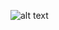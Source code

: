 ![alt text]([http://url/to/img.png](https://i.pinimg.com/736x/a6/92/78/a69278de27837720c1c3087be7e83a22.jpg))
